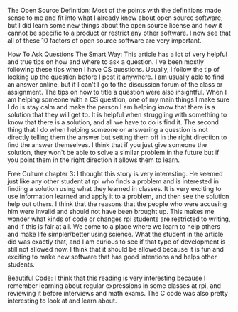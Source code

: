 The Open Source Definition: Most of the points with the definitions made sense to me and fit into what I already know about open source 
software, but I did learn some new things about the open source license and how it cannot be specific to a product or restrict any other
software. I now see that all of these 10 factors of open source software are very important.

How To Ask Questions The Smart Way: This article has a lot of very helpful and true tips on how and where to ask a question. I've been 
mostly following these tips when I have CS questions. Usually, I follow the tip of looking up the question before I post it anywhere. I 
am usually able to find an answer online, but if I can't I go to the discussion forum of the class or assignment. The tips on how to title 
a question were also insightful. When I am helping someone with a CS question, one of my main things I make sure I do is stay calm and 
make the person I am helping know that there is a solution that they will get to. It is helpful when struggling with something to know 
that there is a solution, and all we have to do is find it. The second thing that I do when helping someone or answering a question is not
directly telling them the answer but setting them off in the right direction to find the answer themselves. I think that if you just give 
someone the solution, they won't be able to solve a similar problem in the future but if you point them in the right direction it allows 
them to learn. 

Free Culture chapter 3: I thought this story is very interesting. He seemed just like any other student at rpi who finds a problem and is 
interested in finding a solution using what they learned in classes. It is very exciting to use information learned and apply it to a 
problem, and then see the solution help out others. I think that the reasons that the people who were accusing him were invalid and should
not have been brought up. This makes me wonder what kinds of code or changes rpi students are restricted to writing, and if this is fair at 
all. We come to a place where we learn to help others and make life simpler/better using science. What the student in the article did was
exactly that, and I am curious to see if that type of development is still not allowed now. I think that it should be allowed because 
it is fun and exciting to make new software that has good intentions and helps other students. 

Beautiful Code: I think that this reading is very interesting because I remember learning about regular expressions in some classes at
rpi, and reviewing it before interviews and math exams. The C code was also pretty interesting to look at and learn about.
